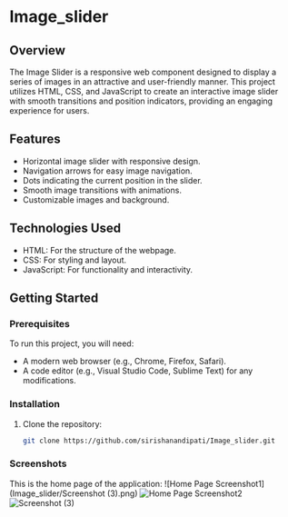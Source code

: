 # Image_slider
## Overview
The Image Slider is a responsive web component designed to display a series of images in an attractive and user-friendly manner. This project utilizes HTML, CSS, and JavaScript to create an interactive image slider with smooth transitions and position indicators, providing an engaging experience for users.

## Features
- Horizontal image slider with responsive design.
- Navigation arrows for easy image navigation.
- Dots indicating the current position in the slider.
- Smooth image transitions with animations.
- Customizable images and background.

## Technologies Used
- HTML: For the structure of the webpage.
- CSS: For styling and layout.
- JavaScript: For functionality and interactivity.

## Getting Started

### Prerequisites
To run this project, you will need:
- A modern web browser (e.g., Chrome, Firefox, Safari).
- A code editor (e.g., Visual Studio Code, Sublime Text) for any modifications.

### Installation
1. Clone the repository:
   ```bash
   git clone https://github.com/sirishanandipati/Image_slider.git


### Screenshots
This is the home page of the application:
![Home Page Screenshot1](Image_slider/Screenshot (3).png)
![Home Page Screenshot2](Image_slider/Screenshot(4).png)
![Screenshot (3)](https://github.com/user-attachments/assets/8d33f7c8-0b38-48b1-9200-01a07fd07d13)




   
